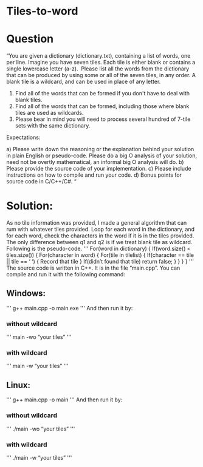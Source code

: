 # Tiles-to-word
# Question
“You are given a dictionary (dictionary.txt), containing a list of words, one per line. Imagine you have seven tiles. Each tile is either blank or contains a single lowercase letter (a-z).  Please list all the words from the dictionary that can be produced by using some or all of the seven tiles, in any order. A blank tile is a wildcard, and can be used in place of any letter.  

1. Find all of the words that can be formed if you don't have to deal with blank tiles. 
2. Find all of the words that can be formed, including those where blank tiles are used as wildcards.
3. Please bear in mind you will need to process several hundred of 7-tile sets with the same dictionary.
 
Expectations:
 
a) Please write down the reasoning or the explanation behind your solution in plain English or pseudo-code. Please do a big O analysis of your solution, need not be overtly mathematical, an informal big O analysis will do.
b) Please provide the source code of your implementation.
c) Please include instructions on how to compile and run your code.
d) Bonus points for source code in C/C++/C#. “

# Solution: 
As no tile information was provided, I made a general algorithm that can rum with whatever tiles provided. Loop for each word in the dictionary, and for each word, check the characters in the word if it is in the tiles provided. The only difference between q1 and q2 is if we treat blank tile as wildcard. Following is the pseudo-code. 
'''
For(word in dictionary)
{
	If(word.size() < tiles.size())
	{
		For(character in word)
{
	For(tile in tilelist)
	{
		If(character == tile || tile == ‘ ‘)
		{
			Record that tile
		}
If(didn’t found that tile) return false;
}
}
	}
}
'''
The source code is written in C++. It is in the file “main.cpp”. You can compile and run it with the following command:
## Windows:
'''
g++ main.cpp -o main.exe
'''
And then run it by:
### without wildcard
'''
main -wo “your tiles”
'''
### with wildcard
'''
main -w “your tiles”
'''
## Linux:
'''
g++ main.cpp -o main
'''
And then run it by:
### without wildcard
'''
./main -wo “your tiles”
'''
### with wildcard
'''
./main -w “your tiles”
'''
